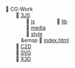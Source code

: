 📂 CG-Work   
&emsp;&emsp;📂 [3JS](3JS)  
&emsp;&emsp;&emsp;&emsp;📂 [js](js)
&emsp;&emsp;&emsp;&emsp;📂 [lib](lib)    
&emsp;&emsp;&emsp;&emsp;📂 [media](media)    
&emsp;&emsp;&emsp;&emsp;📂 [style](style)    
&emsp;&emsp;&emsp;&emsp 📄 [index.html](index.html)  
&emsp;&emsp;📂 [C2D](C2D)  
&emsp;&emsp;📂 [SVG](SVG)  
&emsp;&emsp;📂 [X3D](X3D)  
